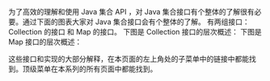 为了高效的理解和使用 Java 集合 API ，对 Java 集合接口有个整体的了解很有必要。通过下面的图表大家对 Java 集合接口会有个整体的了解。
有两组接口：Collection 的接口 和 Map 的接口。
下图是 Collection 接口的层次概述：
下图是 Map 接口的层次概述：

这些接口和实现的大部分解释，在本页面的左上角处的子菜单中的链接中都能找到。顶级菜单在本系列的所有页面中都能找到。